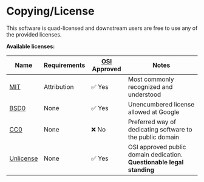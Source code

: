 # Copying/License

This software is quad-licensed and downstream users are free to use any of the provided licenses.

**Available licenses:**

| Name           | Requirements | [OSI][1] Approved      | Notes                                                                  |
| -------------- | ------------ | ---------------------- | ---------------------------------------------------------------------- |
| [MIT][2]       | Attribution  | :white_check_mark: Yes | Most commonly recognized and understood                                |
| [BSD0][3]      | None         | :white_check_mark: Yes | Unencumbered license allowed at Google                                 |
| [CC0][4]       | None         | :x: No                 | Preferred way of dedicating software to the public domain              |
| [Unlicense][5] | None         | :white_check_mark: Yes | OSI approved public domain dedication. **Questionable legal standing** |

[1]: https://opensource.org/
[2]: ./MIT.LICENSE
[3]: ./BSD0.LICENSE
[4]: ./COPYING
[5]: ./UNLICENSE
